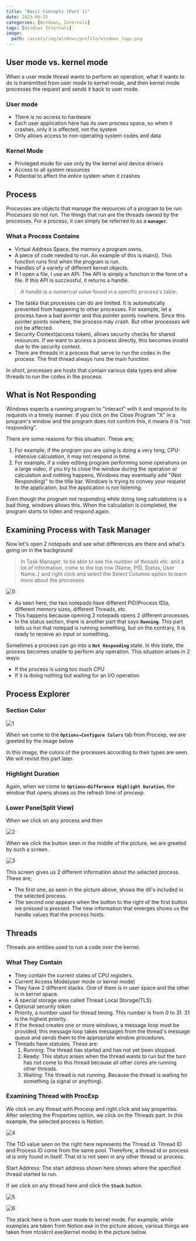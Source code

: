 ```yaml
---
title: "Basic Concepts (Part 1)"
date: 2023-06-25
categories: [Windows, Internals]
tags: [Windows Internals]
image:
  path: /assets/img/windows/profile/windows_logo.png
---
```


## **User mode vs. kernel mode**

When a user mode thread wants to perform an operation, what it wants to do is transmitted from user mode to kernel mode, and then kernel mode processes the request and sends it back to user mode.

### **User mode**

- There is no access to hardware
- Each user application here has its own process space, so when it crashes, only it is affected, not the system
- Only allows access to non-operating system codes and data

### **Kernel Mode**

- Privileged mode for use only by the kernel and device drivers
- Access to all system resources
- Potential to affect the entire system when it crashes

## **Process**

Processes are objects that manage the resources of a program to be run. Processes do not run. The things that run are the threads owned by the processes. For a process, it can simply be referred to as a **`manager`**.

### **What a Process Contains**

- Virtual Address Space, the memory a program owns.
- A piece of code needed to run. An example of this is main(). This function runs first when the program is run.
- Handles of a variety of different kernel objects.
- If I open a file, I use an API. The API is simply a function in the form of a file. If this API is successful, it returns a handle.

> A handle is a numerical value found in a specific process's table.
> 
- The tasks that processes can do are limited. It is automatically prevented from happening to other processes. For example, let a process have a bad pointer and this pointer points nowhere. Since this pointer points nowhere, the process may crash. But other processes will not be affected.
- Security Context(access token), allows security checks for shared resources. If we want to access a process directly, this becomes invalid due to the security context.
- There are threads in a process that serve to run the codes in the process. The first thread always runs the main function.

In short, processes are hosts that contain various data types and allow threads to run the codes in the process.

## What is **Not Responding**

Windows expects a running program to "interact" with it and respond to its requests in a timely manner. If you click on the Close Program "X" in a program's window and the program does not confirm this, it means it is "not responding".

There are some reasons for this situation. These are;

1. For example, if the program you are using is doing a very long, CPU-intensive calculation, it may not respond in time.
2. For example, if a video editing program performing some operations on a large video, if you try to close the window during the operation or calculation and nothing happens, Windows may eventually add "(Not Responding)" to the title bar. Windows is trying to convey your request to the application, but the application is not listening.

Even though the program not responding while doing long calculations is a bad thing, windows allows this. When the calculation is completed, the program starts to listen and respond again.

## **Examining Process with Task Manager**

Now let's open 2 notepads and see what differences are there and what's going on in the background

> In Task Manager, to be able to see the number of threads etc. and a lot of information, come to the top row (Name, PID, Status, User Name..) and right click and select the Select Columns option to learn more about the processes.
> 

![0](/assets/img/windows/content/basic_concepts_0.png)

- As seen here, the two notepads have different PID(Process ID)s, different memory sizes, different Threads, etc.
- This happens because opening 2 notepads opens 2 different processes.
- In the status section, there is another part that says **`Running`**. This part tells us not that notepad is running something, but on the contrary, it is ready to receive an input or something.

Sometimes a process can go into a **`Not Responding`** state. In this state, the process becomes unable to perform any operation. This situation arises in 2 ways:

- If the process is using too much CPU
- If it is doing nothing but waiting for an I/O operation

## **Process Explorer**

### **Section Color**

![1](/assets/img/windows/content/basic_concepts_1.png)

When we come to the **`Options→Configure Colors`** tab from Procexp, we are greeted by the image below

In this image, the colors of the processes according to their types are seen. We will revisit this part later.

### **Highlight Duration**

Again, when we come to **`Options→Difference Highlight Duration`**, the window that opens shows us the refresh time of procexp.

### **Lower Pane(Split View)**

When we click on any process and then

![2](/assets/img/windows/content/basic_concepts_2.png)

When we click the button seen in the middle of the picture, we are greeted by such a screen.

![3](/assets/img/windows/content/basic_concepts_3.png)

This screen gives us 2 different information about the selected process. These are;

- The first one, as seen in the picture above, shows the dll's included in the selected process.
- The second one appears when the button to the right of the first button we pressed is pressed. The new information that emerges shows us the handle values that the process hosts.

## **Threads**

Threads are entities used to run a code over the kernel.

### **What They Contain**

- They contain the current states of CPU registers.
- Current Access Mode(user mode or kernel mode)
- They have 2 different stacks. One of them is in user space and the other is in kernel space.
- A special storage area called Thread Local Storage(TLS).
- Optional security token
- Priority, a number used for thread timing. This number is from 0 to 31. 31 is the highest priority.
- If the thread creates one or more windows, a message loop must be provided; this message loop takes messages from the thread's message queue and sends them to the appropriate window procedures.
- Threads have statuses. These are:
    1. Running: The thread has started and has not yet been stopped.
    2. Ready: This status arises when the thread wants to run but the turn has not come to this thread because all other cores are running other threads.
    3. Waiting: The thread is not running. Because the thread is waiting for something (a signal or anything).

### **Examining Thread with ProcExp**

We click on any thread with Procexp and right click and say properties. After selecting the Properties option, we click on the Threads part. In this example, the selected process is Notion.

![4](/assets/img/windows/content/basic_concepts_4.png)

The TID value seen on the right here represents the Thread id. Thread ID and Process ID come from the same pool. Therefore, a thread id or process id is only found in itself. That id is not seen in any other thread or process.

Start Address: The start address shown here shows where the specified thread started to run.

If we click on any thread here and click the **`Stack`** button.

![5](/assets/img/windows/content/basic_concepts_5.png)

![6](/assets/img/windows/content/basic_concepts_6.png)

The stack here is from user mode to kernel mode. For example, while examples are taken from Notion.exe in the picture above, various things are taken from ntoskrnl.exe(kernel mode) in the picture below.